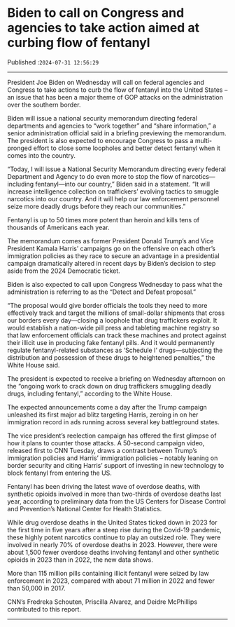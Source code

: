 # Biden to call on Congress and agencies to take action aimed at curbing flow of fentanyl

Published :`2024-07-31 12:56:29`

---

President Joe Biden on Wednesday will call on federal agencies and Congress to take actions to curb the flow of fentanyl into the United States – an issue that has been a major theme of GOP attacks on the administration over the southern border.

Biden will issue a national security memorandum directing federal departments and agencies to “work together” and “share information,” a senior administration official said in a briefing previewing the memorandum. The president is also expected to encourage Congress to pass a multi-pronged effort to close some loopholes and better detect fentanyl when it comes into the country.

“Today, I will issue a National Security Memorandum directing every federal Department and Agency to do even more to stop the flow of narcotics—including fentanyl—into our country,” Biden said in a statement. “It will increase intelligence collection on traffickers’ evolving tactics to smuggle narcotics into our country. And it will help our law enforcement personnel seize more deadly drugs before they reach our communities.”

Fentanyl is up to 50 times more potent than heroin and kills tens of thousands of Americans each year.

The memorandum comes as former President Donald Trump’s and Vice President Kamala Harris’ campaigns go on the offensive on each other’s immigration policies as they race to secure an advantage in a presidential campaign dramatically altered in recent days by Biden’s decision to step aside from the 2024 Democratic ticket.

Biden is also expected to call upon Congress Wednesday to pass what the administration is referring to as the “Detect and Defeat proposal.”

“The proposal would give border officials the tools they need to more effectively track and target the millions of small-dollar shipments that cross our borders every day—closing a loophole that drug traffickers exploit. It would establish a nation-wide pill press and tableting machine registry so that law enforcement officials can track these machines and protect against their illicit use in producing fake fentanyl pills. And it would permanently regulate fentanyl-related substances as ‘Schedule I’ drugs—subjecting the distribution and possession of these drugs to heightened penalties,” the White House said.

The president is expected to receive a briefing on Wednesday afternoon on the “ongoing work to crack down on drug traffickers smuggling deadly drugs, including fentanyl,” according to the White House.

The expected announcements come a day after the Trump campaign unleashed its first major ad blitz targeting Harris, zeroing in on her immigration record in ads running across several key battleground states.

The vice president’s reelection campaign has offered the first glimpse of how it plans to counter those attacks. A 50-second campaign video, released first to CNN Tuesday, draws a contrast between Trump’s immigration policies and Harris’ immigration policies – notably leaning on border security and citing Harris’ support of investing in new technology to block fentanyl from entering the US.

Fentanyl has been driving the latest wave of overdose deaths, with synthetic opioids involved in more than two-thirds of overdose deaths last year, according to preliminary data from the US Centers for Disease Control and Prevention’s National Center for Health Statistics.

While drug overdose deaths in the United States ticked down in 2023 for the first time in five years after a steep rise during the Covid-19 pandemic, these highly potent narcotics continue to play an outsized role. They were involved in nearly 70% of overdose deaths in 2023. However, there were about 1,500 fewer overdose deaths involving fentanyl and other synthetic opioids in 2023 than in 2022, the new data shows.

More than 115 million pills containing illicit fentanyl were seized by law enforcement in 2023, compared with about 71 million in 2022 and fewer than 50,000 in 2017.

CNN’s Fredreka Schouten, Priscilla Alvarez, and Deidre McPhillips contributed to this report.

---

